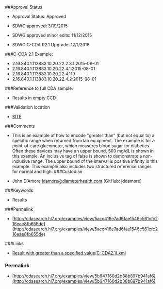 ##Approval Status 

* Approval Status: Approved
* SDWG approved: 3/19/2015
* SDWG approved minor edits: 11/12/2015

* SDWG C-CDA R2.1 Upgrade: 12/1/2016    

###C-CDA 2.1 Example: 

* 2.16.840.1.113883.10.20.22.2.3.1:2015-08-01
* 2.16.840.1.113883.10.20.22.4.1:2015-08-01
* 2.16.840.1.113883.10.20.22.4.119
* 2.16.840.1.113883.10.20.22.4.2:2015-08-01

###Reference to full CDA sample:
* Results in empty CCD


###Validation location

* [SITE](https://sitenv.org/sandbox-ccda/ccda-validator)


###Comments

* This is an example of how to encode "greater than" (but not equal to) a specific range when returned from lab equipment. The example is for a point-of-care glucometer, which measures blood sugar for diabetics. Often these devices may have an upper bound, 500 mg/dL is shown in this example. An inclusive tag of false is shown to demonstrate a non-inclusive range. The upper bound of the interval is positive infinity in this example. This example also includes two structured reference ranges for normal and high.
###Custodian

* John D'Amore jdamore@diameterhealth.com (GitHub: jddamore)



###Keywords

* Results

###Permalink 

* [http://cdasearch.hl7.org/examples/view/5acc416e7ad6fae1546c561cfc216eae8fb655de](http://cdasearch.hl7.org/examples/view/5acc416e7ad6fae1546c561cfc216eae8fb655de)

###Links 

* [Result with greater than a specified value(C-CDA2.1).xml](https://github.com/HL7/C-CDA-Examples/tree/master/Results/Result%20with%20greater%20than%20a%20specified%20value/Result%20with%20greater%20than%20a%20specified%20value%28C-CDA2.1%29.xml)


### Permalink 

* [http://cdasearch.hl7.org/examples/view/5b647160d2b38b897b941af6](http://cdasearch.hl7.org/examples/view/5b647160d2b38b897b941af6)